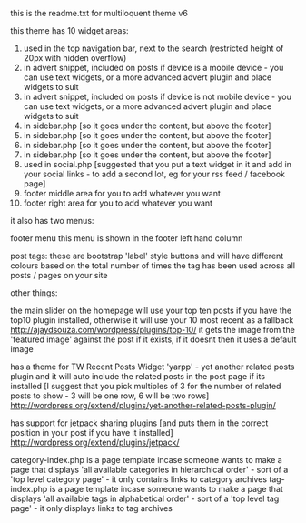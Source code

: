 this is the readme.txt for multiloquent theme v6

this theme has 10 widget areas:
1) used in the top navigation bar, next to the search (restricted height of 20px with hidden overflow)
2) in advert snippet, included on posts if device is a mobile device - you can use text widgets, or a more advanced advert plugin and place widgets to suit
3) in advert snippet, included on posts if device is not mobile device - you can use text widgets, or a more advanced advert plugin and place widgets to suit
4) in sidebar.php [so it goes under the content, but above the footer]
5) in sidebar.php [so it goes under the content, but above the footer]
6) in sidebar.php [so it goes under the content, but above the footer]
7) in sidebar.php [so it goes under the content, but above the footer]
8) used in social.php [suggested that you put a text widget in it and add in your social links - to add a second lot, eg for your rss feed / facebook page]
9) footer middle area for you to add whatever you want
10) footer right area for you to add whatever you want

it also has two menus:

footer menu
this menu is shown in the footer left hand column 

post tags:
these are bootstrap 'label' style buttons and will have different colours based on the total number of times the tag has been used across all posts / pages on your site

other things:

the main slider on the homepage will use your top ten posts if you have the top10 plugin installed, otherwise it will use your 10 most recent as a fallback
http://ajaydsouza.com/wordpress/plugins/top-10/
it gets the image from the 'featured image' against the post if it exists, if it doesnt then it uses a default image


has a theme for TW Recent Posts Widget 'yarpp' - yet another related posts plugin and it will auto include the related posts in the post page if its installed
[I suggest that you pick multiples of 3 for the number of related posts to show - 3 will be one row, 6 will be two rows]
http://wordpress.org/extend/plugins/yet-another-related-posts-plugin/

has support for jetpack sharing plugins [and puts them in the correct position in your post if you have it installed]
http://wordpress.org/extend/plugins/jetpack/

category-index.php is a page template incase someone wants to make a page that displays 'all available categories in hierarchical order' - sort of a 'top level category page' - it only contains links to category archives
tag-index.php is a page template incase someone wants to make a page that displays 'all available tags in alphabetical order' - sort of a 'top level tag page' - it only displays links to tag archives


